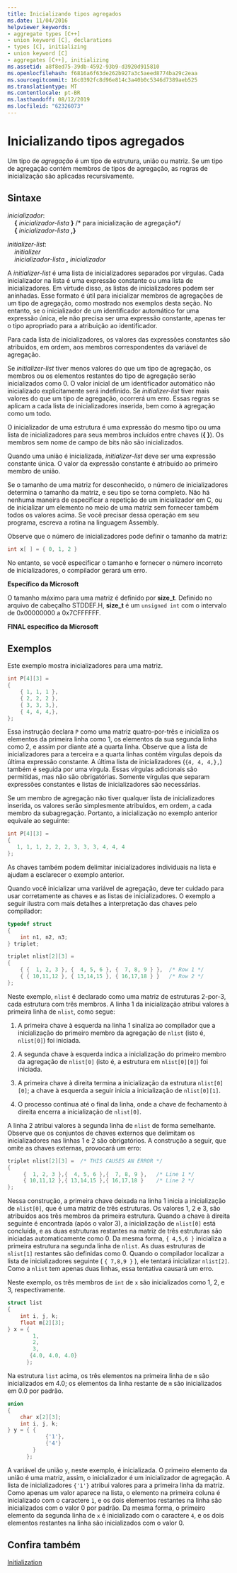 ```yaml
---
title: Inicializando tipos agregados
ms.date: 11/04/2016
helpviewer_keywords:
- aggregate types [C++]
- union keyword [C], declarations
- types [C], initializing
- union keyword [C]
- aggregates [C++], initializing
ms.assetid: a8f8ed75-39db-4592-93b9-d3920d915810
ms.openlocfilehash: f6816a6f63de262b927a3c5aeed8774ba29c2eaa
ms.sourcegitcommit: 16c0392fc8d96e814c3a40b0c5346d7389aeb525
ms.translationtype: MT
ms.contentlocale: pt-BR
ms.lasthandoff: 08/12/2019
ms.locfileid: "62326073"
---
```

# <a name="initializing-aggregate-types"></a>Inicializando tipos agregados

Um tipo de *agregação* é um tipo de estrutura, união ou matriz. Se um tipo de agregação contém membros de tipos de agregação, as regras de inicialização são aplicadas recursivamente.

## <a name="syntax"></a>Sintaxe

*inicializador*:<br/>
&nbsp;&nbsp;&nbsp;&nbsp;**{**  *inicializador-lista*  **}** /* para inicialização de agregação\*/<br/>
&nbsp;&nbsp;&nbsp;&nbsp;**{**  *inicializador-lista*  **,}**

*initializer-list*:<br/>
&nbsp;&nbsp;&nbsp;&nbsp;*initializer*<br/>
&nbsp;&nbsp;&nbsp;&nbsp;*inicializador-lista*  **,**  *inicializador*

A *initializer-list* é uma lista de inicializadores separados por vírgulas. Cada inicializador na lista é uma expressão constante ou uma lista de inicializadores. Em virtude disso, as listas de inicializadores podem ser aninhadas. Esse formato é útil para inicializar membros de agregações de um tipo de agregação, como mostrado nos exemplos desta seção. No entanto, se o inicializador de um identificador automático for uma expressão única, ele não precisa ser uma expressão constante, apenas ter o tipo apropriado para a atribuição ao identificador.

Para cada lista de inicializadores, os valores das expressões constantes são atribuídos, em ordem, aos membros correspondentes da variável de agregação.

Se *initializer-list* tiver menos valores do que um tipo de agregação, os membros ou os elementos restantes do tipo de agregação serão inicializados como 0. O valor inicial de um identificador automático não inicializado explicitamente será indefinido. Se *initializer-list* tiver mais valores do que um tipo de agregação, ocorrerá um erro. Essas regras se aplicam a cada lista de inicializadores inserida, bem como à agregação como um todo.

O inicializador de uma estrutura é uma expressão do mesmo tipo ou uma lista de inicializadores para seus membros incluídos entre chaves (**{ }**). Os membros sem nome de campo de bits não são inicializados.

Quando uma união é inicializada, *initializer-list* deve ser uma expressão constante única. O valor da expressão constante é atribuído ao primeiro membro de união.

Se o tamanho de uma matriz for desconhecido, o número de inicializadores determina o tamanho da matriz, e seu tipo se torna completo. Não há nenhuma maneira de especificar a repetição de um inicializador em C, ou de inicializar um elemento no meio de uma matriz sem fornecer também todos os valores acima. Se você precisar dessa operação em seu programa, escreva a rotina na linguagem Assembly.

Observe que o número de inicializadores pode definir o tamanho da matriz:

```C
int x[ ] = { 0, 1, 2 }
```

No entanto, se você especificar o tamanho e fornecer o número incorreto de inicializadores, o compilador gerará um erro.

**Específico da Microsoft**

O tamanho máximo para uma matriz é definido por **size_t**. Definido no arquivo de cabeçalho STDDEF.H, **size_t** é um `unsigned int` com o intervalo de 0x00000000 a 0x7CFFFFFF.

**FINAL específico da Microsoft**

## <a name="examples"></a>Exemplos

Este exemplo mostra inicializadores para uma matriz.

```C
int P[4][3] =
{
    { 1, 1, 1 },
    { 2, 2, 2 },
    { 3, 3, 3,},
    { 4, 4, 4,},
};
```

Essa instrução declara `P` como uma matriz quatro-por-três e inicializa os elementos da primeira linha como 1, os elementos da sua segunda linha como 2, e assim por diante até a quarta linha. Observe que a lista de inicializadores para a terceira e a quarta linhas contém vírgulas depois da última expressão constante. A última lista de inicializadores (`{4, 4, 4,},`) também é seguida por uma vírgula. Essas vírgulas adicionais são permitidas, mas não são obrigatórias. Somente vírgulas que separam expressões constantes e listas de inicializadores são necessárias.

Se um membro de agregação não tiver qualquer lista de inicializadores inserida, os valores serão simplesmente atribuídos, em ordem, a cada membro da subagregação. Portanto, a inicialização no exemplo anterior equivale ao seguinte:

```C
int P[4][3] =
{
   1, 1, 1, 2, 2, 2, 3, 3, 3, 4, 4, 4
};
```

As chaves também podem delimitar inicializadores individuais na lista e ajudam a esclarecer o exemplo anterior.

Quando você inicializar uma variável de agregação, deve ter cuidado para usar corretamente as chaves e as listas de inicializadores. O exemplo a seguir ilustra com mais detalhes a interpretação das chaves pelo compilador:

```C
typedef struct
{
    int n1, n2, n3;
} triplet;

triplet nlist[2][3] =
{
    { {  1, 2, 3 }, {  4, 5, 6 }, {  7, 8, 9 } },  /* Row 1 */
    { { 10,11,12 }, { 13,14,15 }, { 16,17,18 } }   /* Row 2 */
};
```

Neste exemplo, `nlist` é declarado como uma matriz de estruturas 2-por-3, cada estrutura com três membros. A linha 1 da inicialização atribui valores à primeira linha de `nlist`, como segue:

1. A primeira chave à esquerda na linha 1 sinaliza ao compilador que a inicialização do primeiro membro da agregação de `nlist` (isto é, `nlist[0]`) foi iniciada.

1. A segunda chave à esquerda indica a inicialização do primeiro membro da agregação de `nlist[0]` (isto é, a estrutura em `nlist[0][0]`) foi iniciada.

1. A primeira chave à direita termina a inicialização da estrutura `nlist[0][0]`; a chave à esquerda a seguir inicia a inicialização de `nlist[0][1]`.

1. O processo continua até o final da linha, onde a chave de fechamento à direita encerra a inicialização de `nlist[0]`.

A linha 2 atribui valores à segunda linha de `nlist` de forma semelhante. Observe que os conjuntos de chaves externos que delimitam os inicializadores nas linhas 1 e 2 são obrigatórios. A construção a seguir, que omite as chaves externas, provocará um erro:

```C
triplet nlist[2][3] =  /* THIS CAUSES AN ERROR */
{
     {  1, 2, 3 },{  4, 5, 6 },{  7, 8, 9 },   /* Line 1 */
     { 10,11,12 },{ 13,14,15 },{ 16,17,18 }    /* Line 2 */
};
```

Nessa construção, a primeira chave deixada na linha 1 inicia a inicialização de `nlist[0]`, que é uma matriz de três estruturas. Os valores 1, 2 e 3, são atribuídos aos três membros da primeira estrutura. Quando a chave à direita seguinte é encontrada (após o valor 3), a inicialização de `nlist[0]` está concluída, e as duas estruturas restantes na matriz de três estruturas são iniciadas automaticamente como 0. Da mesma forma, `{ 4,5,6 }` inicializa a primeira estrutura na segunda linha de `nlist`. As duas estruturas de `nlist[1]` restantes são definidas como 0. Quando o compilador localizar a lista de inicializadores seguinte ( `{ 7,8,9 }` ), ele tentará inicializar `nlist[2]`. Como a `nlist` tem apenas duas linhas, essa tentativa causará um erro.

Neste exemplo, os três membros de `int` de `x` são inicializados como 1, 2, e 3, respectivamente.

```C
struct list
{
    int i, j, k;
    float m[2][3];
} x = {
        1,
        2,
        3,
       {4.0, 4.0, 4.0}
      };
```

Na estrutura `list` acima, os três elementos na primeira linha de `m` são inicializados em 4.0; os elementos da linha restante de `m` são inicializados em 0.0 por padrão.

```C
union
{
    char x[2][3];
    int i, j, k;
} y = { {
            {'1'},
            {'4'}
        }
      };
```

A variável de união `y`, neste exemplo, é inicializada. O primeiro elemento da união é uma matriz, assim, o inicializador é um inicializador de agregação. A lista de inicializadores `{'1'}` atribui valores para a primeira linha da matriz. Como apenas um valor aparece na lista, o elemento na primeira coluna é inicializado com o caractere `1`, e os dois elementos restantes na linha são inicializados com o valor 0 por padrão. Da mesma forma, o primeiro elemento da segunda linha de `x` é inicializado com o caractere `4`, e os dois elementos restantes na linha são inicializados com o valor 0.

## <a name="see-also"></a>Confira também

[Initialization](../c-language/initialization.md)
